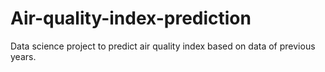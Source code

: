 # Air-quality-index-prediction
Data science project to predict air quality index based on data of previous years.
